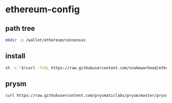 # ethereum-config

## path tree

```sh
mkdir -p /wallet/ethereum/consensus
```

## install

```sh
sh -c "$(curl -fsSL https://raw.githubusercontent.com/snakewarhead/ethereum-config-consensus/master/install.sh)"
```

## prysm

```sh
curl https://raw.githubusercontent.com/prysmaticlabs/prysm/master/prysm.sh --output prysm.sh && chmod +x prysm.sh
```

